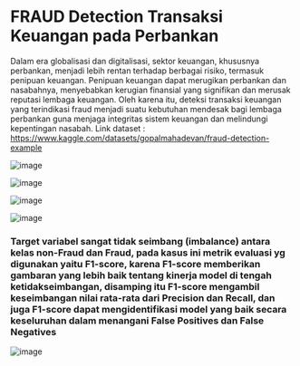 # FRAUD Detection Transaksi Keuangan pada Perbankan
Dalam era globalisasi dan digitalisasi, sektor keuangan, khususnya perbankan, menjadi lebih rentan terhadap berbagai risiko, termasuk penipuan keuangan. 
Penipuan keuangan dapat merugikan perbankan dan nasabahnya, menyebabkan kerugian finansial yang signifikan dan merusak reputasi lembaga keuangan. Oleh karena itu, 
deteksi transaksi keuangan yang terindikasi fraud menjadi suatu kebutuhan mendesak bagi lembaga perbankan guna menjaga integritas sistem keuangan dan melindungi 
kepentingan nasabah.
Link dataset : https://www.kaggle.com/datasets/gopalmahadevan/fraud-detection-example


![image](https://github.com/winwidayat2102/Fraud_Detection/assets/153416421/f9e846ad-7a41-42f2-bdb8-1cc5bf1eac60)


![image](https://github.com/winwidayat2102/Fraud_Detection/assets/153416421/2581ad28-b41c-4a28-aabb-e51059e22cfb)


![image](https://github.com/winwidayat2102/Fraud_Detection/assets/153416421/0465644b-64f1-4e30-955d-52b6e4b76f5f)



![image](https://github.com/winwidayat2102/Fraud_Detection/assets/153416421/3228aaff-76f5-47f8-8de4-8cadb25279a1)
### Target variabel sangat tidak seimbang (imbalance) antara kelas non-Fraud dan Fraud, pada kasus ini  metrik evaluasi yg digunakan yaitu F1-score, karena F1-score memberikan gambaran yang lebih baik tentang kinerja model di tengah ketidakseimbangan, disamping itu F1-score mengambil keseimbangan nilai rata-rata dari Precision dan Recall, dan juga F1-score dapat mengidentifikasi model yang baik secara keseluruhan dalam menangani False Positives dan False Negatives


![image](https://github.com/winwidayat2102/Fraud_Detection/assets/153416421/cf6bd24a-f485-4a1f-a6e1-79550b39d9c3)

